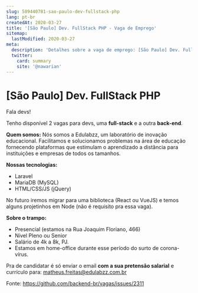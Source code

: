 ```yaml
---
slug: 589440781-sao-paulo-dev-fullstack-php
lang: pt-br
createdAt: 2020-03-27
title: '[São Paulo] Dev. FullStack PHP - Vaga de Emprego'
sitemap:
  lastModified: 2020-03-27
meta:
  description: 'Detalhes sobre a vaga de emprego: [São Paulo] Dev. FullStack PHP'
  twitter:
    card: summary
    site: '@nawarian'
---
```


# [São Paulo] Dev. FullStack PHP

Fala devs!

Tenho disponível 2 vagas para devs, uma **full-stack** e a outra **back-end**.

**Quem somos:**
Nós somos a Edulabzz, um laboratório de inovação educacional. Facilitamos e solucionamos problemas na área de educação fornecendo plataformas que estimulam o aprendizado a distância para instituições e empresas de todos os tamanhos. 

**Nossas tecnologias:**
- Laravel
- MariaDB (MySQL)
- HTML/CSS/JS (jQuery)

No futuro iremos migrar para uma biblioteca (React ou VueJS) e temos alguns projetinhos em Node (não é requisito pra essa vaga).

**Sobre o trampo:**

- Presencial (estamos na Rua Joaquim Floriano, 466)
- Nível Pleno ou Senior
- Salário de 4k a 8k, PJ.
- Estamos em home-office durante esse período do surto de corona-vírus.

Pra de candidatar é só enviar o email **com a sua pretensão salarial** e currículo para:
matheus.freitas@edulabzz.com.br

Fonte: https://github.com/backend-br/vagas/issues/2311
